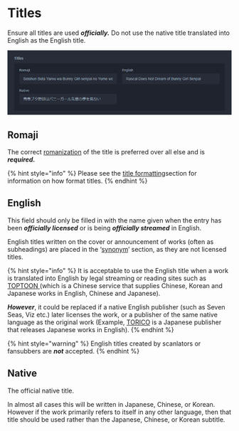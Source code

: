 # Titles

Ensure all titles are used _**officially.**_ Do not use the native title translated into English as the English title.

![Titles for the &apos;Ao Buta&apos; anime](../../.gitbook/assets/titles.png)

## Romaji

The correct [romanization](../../before-you-begin/romanization.md) of the title is preferred over all else and is _**required.**_

{% hint style="info" %}
Please see the [title formatting](../../before-you-begin/title-formatting.md)section for information on how format titles.
{% endhint %}

## English

This field should only be filled in with the name given when the entry has been _**officially licensed**_ or is being _**officially streamed**_ in English.

English titles written on the cover or announcement of works \(often as subheadings\) are placed in the ‘[synonym](synonyms.md)’ section, as they are not licensed titles.

{% hint style="info" %}
It is acceptable to use the English title when a work is translated into English by legal streaming or reading sites such as [TOPTOON ](https://www.toptoon.net/)\(which is a Chinese service that supplies Chinese, Korean and Japanese works in English, Chinese and Japanese\).

_**However**_, it could be replaced if a native English publisher \(such as Seven Seas, Viz etc.\) later licenses the work, or a publisher of the same native language as the original work \(Example, [TORICO](https://www.torico-corp.com/) is a Japanese publisher that releases Japanese works in English\).
{% endhint %}

{% hint style="warning" %}
English titles created by scanlators or fansubbers are _**not**_ accepted.
{% endhint %}

## Native

The official native title.

In almost all cases this will be written in Japanese, Chinese, or Korean. However if the work primarily refers to itself in any other language, then that title should be used rather than the Japanese, Chinese, or Korean subtitle.

